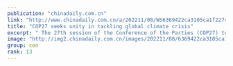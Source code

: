 ```yaml
---
publication: "chinadaily.com.cn"
link: "http://www.chinadaily.com.cn/a/202211/08/WS6369422ca3105ca1f2274952.html"
title: "COP27 seeks unity in tackling global climate crisis"
excerpt: " The 27th session of the Conference of the Parties (COP27) to the United Nations Framework Convention on Climate Change (UNFCCC) started Sunday in the Egyptian coastal city of Sharm El-Sheikh, with co"
image: "http://img2.chinadaily.com.cn/images/202211/08/6369422ca3105ca157c09e80.jpeg"
group: con
rank: 13
---
```

